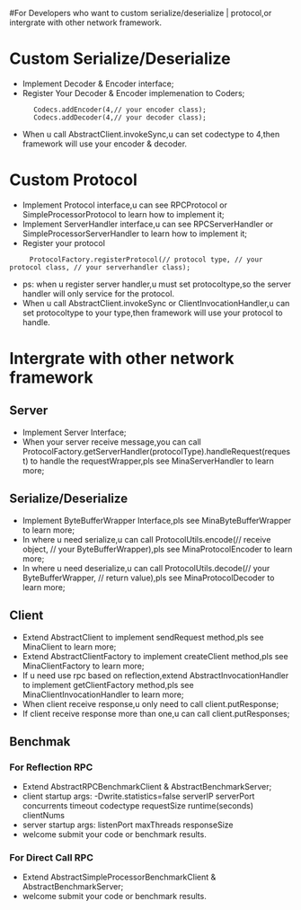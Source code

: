#For Developers who want to custom serialize/deserialize | protocol,or intergrate with other network framework.

# Custom Serialize/Deserialize #

  * Implement Decoder & Encoder interface;
  * Register Your Decoder & Encoder implemenation to Coders;
```
      Codecs.addEncoder(4,// your encoder class);
      Codecs.addDecoder(4,// your decoder class);
```
  * When u call AbstractClient.invokeSync,u can set codectype to 4,then framework will use your encoder & decoder.

# Custom Protocol #

  * Implement Protocol interface,u can see RPCProtocol or SimpleProcessorProtocol to learn how to implement it;
  * Implement ServerHandler interface,u can see RPCServerHandler or SimpleProcessorServerHandler to learn how to implement it;
  * Register your protocol
```
     ProtocolFactory.registerProtocol(// protocol type, // your protocol class, // your serverhandler class);
```
  * ps: when u register server handler,u must set protocoltype,so the server handler will only service for the protocol.
  * When u call AbstractClient.invokeSync or ClientInvocationHandler,u can set protocoltype to your type,then framework will use your protocol to handle.

# Intergrate with other network framework #

## Server ##

  * Implement Server Interface;
  * When your server receive message,you can call ProtocolFactory.getServerHandler(protocolType).handleRequest(request) to handle the requestWrapper,pls see MinaServerHandler to learn more;

## Serialize/Deserialize ##

  * Implement ByteBufferWrapper Interface,pls see MinaByteBufferWrapper to learn more;
  * In where u need serialize,u can call ProtocolUtils.encode(// receive object, // your ByteBufferWrapper),pls see MinaProtocolEncoder to learn more;
  * In where u need deserialize,u can call ProtocolUtils.decode(// your ByteBufferWrapper, // return value),pls see MinaProtocolDecoder to learn more;

## Client ##

  * Extend AbstractClient to implement sendRequest method,pls see MinaClient to learn more;
  * Extend AbstractClientFactory to implement createClient method,pls see MinaClientFactory to learn more;
  * If u need use rpc based on reflection,extend AbstractInvocationHandler to implement getClientFactory method,pls see MinaClientInvocationHandler to learn more;
  * When client receive response,u only need to call client.putResponse;
  * If client receive response more than one,u can call client.putResponses;

## Benchmak ##

### For Reflection RPC ###
  * Extend AbstractRPCBenchmarkClient & AbstractBenchmarkServer;
  * client startup args: -Dwrite.statistics=false serverIP serverPort concurrents timeout codectype requestSize runtime(seconds) clientNums
  * server startup args: listenPort maxThreads responseSize
  * welcome submit your code or benchmark results.

### For Direct Call RPC ###
  * Extend AbstractSimpleProcessorBenchmarkClient & AbstractBenchmarkServer;
  * welcome submit your code or benchmark results.